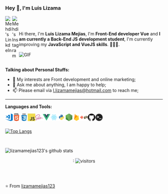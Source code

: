 ### Hey 👋, I'm Luis Lizama

<a href="https://www.linkedin.com/in/luislizamamejias/">
  <img align="left" alt="Mehdi's LinkdeIn" width="22px" src="https://github.com/TheDudeThatCode/TheDudeThatCode/blob/master/Assets/Linkedin.svg" />
</a>
<a href="https://www.instagram.com/nikolaslizama/">
  <img align="left" alt="Mehdi's Instagram" width="22px" src="https://github.com/TheDudeThatCode/TheDudeThatCode/blob/master/Assets/Instagram.svg" />
</a>
<br />
<br />

Hi there, I'm **Luis Lizama Mejias**, I'm **Front-End developer Vue** and **I am currently a Back-End JS development student**, I'm currently improving my **JavaScript and VueJS skills**.  👨🏽‍💼. 

  <img align="center" alt="GIF" src="https://steemitimages.com/p/2VZXybTSZJq1AreaDjRtoo3vkjQNe31KNDhzAZs4gwDSDQxbJD3aqKwoKVZX4FjSeAeitCHswPocjnrboDvNzaysWHHx7LFxZCyG4UWhqrPH1LJG8NG6cMfQYsXYMfMCNDP7ofVqi3MB4TtmnGCJ9RpKC3g?format=match&mode=fit&width=640" />

<br />
<br />

**Talking about Personal Stuffs:**


- 🤔 My interests are Front development and online marketing;
- 💬 Ask me about anything, I am happy to help;
- 📫 Please email via l.lizamamejias@hotmail.com to reach me;




---
**Languages and Tools:**  

<img align="left" height="24" src="https://raw.githubusercontent.com/github/explore/80688e429a7d4ef2fca1e82350fe8e3517d3494d/topics/visual-studio-code/visual-studio-code.png">
<img align="left" height="24" src="https://raw.githubusercontent.com/github/explore/80688e429a7d4ef2fca1e82350fe8e3517d3494d/topics/html/html.png">
<img align="left" height="24" src="https://raw.githubusercontent.com/github/explore/80688e429a7d4ef2fca1e82350fe8e3517d3494d/topics/css/css.png">
<img align="left" height="24" src="https://raw.githubusercontent.com/github/explore/80688e429a7d4ef2fca1e82350fe8e3517d3494d/topics/javascript/javascript.png">
<img align="left" height="24" src="https://raw.githubusercontent.com/github/explore/80688e429a7d4ef2fca1e82350fe8e3517d3494d/topics/sass/sass.png">
<img align="left" height="24" src="https://raw.githubusercontent.com/github/explore/80688e429a7d4ef2fca1e82350fe8e3517d3494d/topics/vue/vue.png">
<img align="left" height="24" src="https://raw.githubusercontent.com/github/explore/80688e429a7d4ef2fca1e82350fe8e3517d3494d/topics/react/react.png">
<img align="left" height="24" src="https://raw.githubusercontent.com/github/explore/80688e429a7d4ef2fca1e82350fe8e3517d3494d/topics/python/python.png">
<img align="left" height="24" src="https://raw.githubusercontent.com/github/explore/80688e429a7d4ef2fca1e82350fe8e3517d3494d/topics/nodejs/nodejs.png">
<img align="left" height="24" src="https://raw.githubusercontent.com/github/explore/80688e429a7d4ef2fca1e82350fe8e3517d3494d/topics/firebase/firebase.png">
<img align="left" height="24" src="https://raw.githubusercontent.com/github/explore/80688e429a7d4ef2fca1e82350fe8e3517d3494d/topics/git/git.png">
<img align="left" height="24" src="https://raw.githubusercontent.com/github/explore/78df643247d429f6cc873026c0622819ad797942/topics/github/github.png">
<img align="left" height="24" src="https://raw.githubusercontent.com/github/explore/80688e429a7d4ef2fca1e82350fe8e3517d3494d/topics/terminal/terminal.png">

<br />
<br />



[![Top Langs](https://github-readme-stats.vercel.app/api/top-langs/?username=lizamamejias123&layout=compact&theme=highcontrast)](https://github.com/lizamamejias123/github-readme-stats)


<br />


![lizamamejias123's github stats](https://github-readme-stats.vercel.app/api?username=lizamamejias123&show_icons=true&theme=highcontrast)


<p align="center">:
  <img align="center" alt="visitors" src="https://visitor-badge.laobi.icu/badge?page_id=lizamamejias123.lizamamejias123" />
  
  
</p>

<br />
<br />

⭐️ From [lizamamejias123](https://github.com/lizamamejias123)
